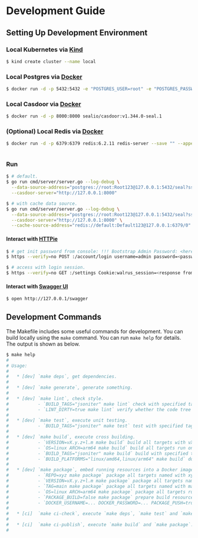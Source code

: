 # Development Guide

## Setting Up Development Environment

### Local Kubernetes via [Kind](https://kind.sigs.k8s.io/docs/user/quick-start/#installing-with-a-package-manager)

```bash
$ kind create cluster --name local

```

### Local Postgres via [Docker](https://docs.docker.com/desktop/install/mac-install/)

```bash
$ docker run -d -p 5432:5432 -e "POSTGRES_USER=root" -e "POSTGRES_PASSWORD=Root123" -e "POSTGRES_DB=seal" postgres:14.6

```

### Local Casdoor via [Docker](https://docs.docker.com/desktop/install/mac-install/)

```bash
$ docker run -d -p 8000:8000 sealio/casdoor:v1.344.0-seal.1

```

### (Optional) Local Redis via [Docker](https://docs.docker.com/desktop/install/mac-install/)

```bash
$ docker run -d -p 6379:6379 redis:6.2.11 redis-server --save "" --appendonly no --databases 1 --requirepass Default123
 
```

### Run

```bash
$ # default.
$ go run cmd/server/server.go --log-debug \
  --data-source-address="postgres://root:Root123@127.0.0.1:5432/seal?sslmode=disable" \
  --casdoor-server="http://127.0.0.1:8000"

$ # with cache data source.
$ go run cmd/server/server.go --log-debug \
  --data-source-address="postgres://root:Root123@127.0.0.1:5432/seal?sslmode=disable" \
  --casdoor-server="http://127.0.0.1:8000" \
  --cache-source-address="redis://default:Default123@127.0.0.1:6379/0"

```

#### Interact with [HTTPie](https://httpie.io/docs/cli/macos)

```bash
$ # get init password from console: !!! Bootstrap Admin Password: <here> !!!
$ https --verify=no POST :/account/login username=admin password=<password>

$ # access with login session.
$ https --verify=no GET :/settings Cookie:walrus_session=<response from above request>

```

#### Interact with [Swagger UI](https://github.com/swagger-api/swagger-ui)

```bash
$ open http://127.0.0.1/swagger

```

## Development Commands

The Makefile includes some useful commands for development. You can build locally using the `make` command. You can run `make help` for details. The output is shown as below.

```bash
$ make help
#
# Usage:
#
#   * [dev] `make deps`, get dependencies.
#
#   * [dev] `make generate`, generate something.
#
#   * [dev] `make lint`, check style.
#           - `BUILD_TAGS="jsoniter" make lint` check with specified tags.
#           - `LINT_DIRTY=true make lint` verify whether the code tree is dirty.
#
#   * [dev] `make test`, execute unit testing.
#           - `BUILD_TAGS="jsoniter" make test` test with specified tags.
#
#   * [dev] `make build`, execute cross building.
#           - `VERSION=vX.y.z+l.m make build` build all targets with vX.y.z+l.m version.
#           - `OS=linux ARCH=arm64 make build` build all targets run on linux/arm64 arch.
#           - `BUILD_TAGS="jsoniter" make build` build with specified tags.
#           - `BUILD_PLATFORMS="linux/amd64,linux/arm64" make build` do multiple platforms go build.
#
#   * [dev] `make package`, embed running resources into a Docker image on one platform.
#           - `REPO=xyz make package` package all targets named with xyz repository.
#           - `VERSION=vX.y.z+l.m make package` package all targets named with vX.y.z-l.m tag.
#           - `TAG=main make package` package all targets named with main tag.
#           - `OS=linux ARCH=arm64 make package` package all targets run on linux/arm64 arch.
#           - `PACKAGE_BUILD=false make package` prepare build resource but disable docker build.
#           - `DOCKER_USERNAME=... DOCKER_PASSWORD=... PACKAGE_PUSH=true make package` execute docker push after build.
#
#   * [ci]  `make ci-check`, execute `make deps`, `make test` and `make lint`.
#
#   * [ci]  `make ci-publish`, execute `make build` and `make package`.
#
```